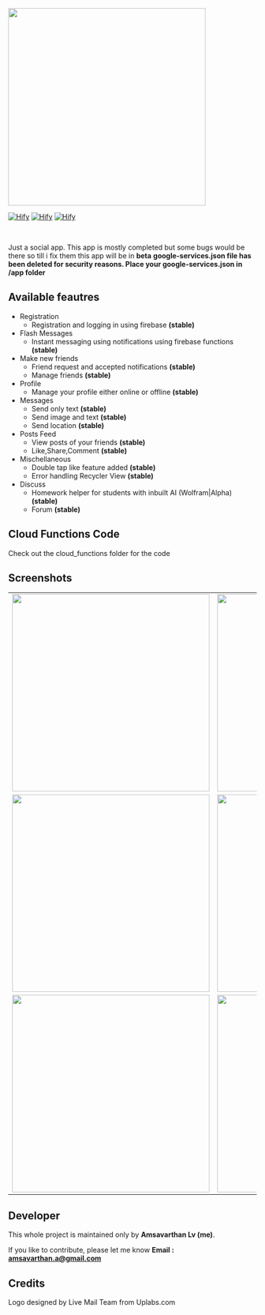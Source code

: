 <img src="https://github.com/lvamsavarthan/Hify/blob/master/screenshots/Design.png" width="400">
<br>

[![Hify](https://forthebadge.com/images/badges/built-by-developers.svg)](https://lvamsavarthan.github.io/lvstore/hify.html)
[![Hify](https://forthebadge.com/images/badges/built-with-love.svg)](https://lvamsavarthan.github.io/lvstore/hify.html)
[![Hify](https://forthebadge.com/images/badges/built-for-android.svg)](https://lvamsavarthan.github.io/lvstore/hify.html)


<br>

Just a social app. This app is mostly completed but some bugs would be there so till i fix them this app will be in **beta**
**google-services.json file has been deleted for security reasons. Place your google-services.json in /app folder**

## Available feautres

* Registration
  - Registration and logging in using firebase **(stable)**
* Flash Messages
  - Instant messaging using notifications using firebase functions **(stable)**
* Make new friends
  - Friend request and accepted notifications **(stable)**
  - Manage friends **(stable)**
* Profile
  - Manage your profile either online or offline **(stable)**
* Messages
  - Send only text **(stable)**
  - Send image and text **(stable)**
  - Send location **(stable)**
* Posts Feed
  - View posts of your friends **(stable)**
  - Like,Share,Comment **(stable)**
* Mischellaneous
  - Double tap like feature added **(stable)**
  - Error handling Recycler View **(stable)**
* Discuss
  - Homework helper for students with inbuilt AI (Wolfram|Alpha) **(stable)**
  - Forum **(stable)**
  
## Cloud Functions Code

Check out the cloud_functions folder for the code

## Screenshots

<table>
  <tr>
    <td> <img src="https://github.com/lvamsavarthan/Hify/blob/master/screenshots/1.jpg" height="400"> </td>
    <td> <img src="https://github.com/lvamsavarthan/Hify/blob/master/screenshots/2.jpg" height="400"> </td>
    <td> <img src="https://github.com/lvamsavarthan/Hify/blob/master/screenshots/3.jpg" height="400"> </td>
  </tr>
  
  <tr>
    <td> <img src="https://github.com/lvamsavarthan/Hify/blob/master/screenshots/4.jpg" height="400"> </td>
    <td> <img src="https://github.com/lvamsavarthan/Hify/blob/master/screenshots/5.jpg" height="400"> </td>
    <td> <img src="https://github.com/lvamsavarthan/Hify/blob/master/screenshots/6.jpg" height="400"> </td>
  </tr>
  
   <tr>
    <td> <img src="https://github.com/lvamsavarthan/Hify/blob/master/screenshots/7.jpg" height="400"> </td>
    <td> <img src="https://github.com/lvamsavarthan/Hify/blob/master/screenshots/8.jpg" height="400"> </td>
    <td> <img src="https://github.com/lvamsavarthan/Hify/blob/master/screenshots/9.jpg" height="400"> </td>
   </tr>
  
</table>

## Developer

This whole project is maintained only by **Amsavarthan Lv (me)**.

If you like to contribute, please let me know
<B>Email : amsavarthan.a@gmail.com</B>

## Credits

Logo designed by Live Mail Team from Uplabs.com
